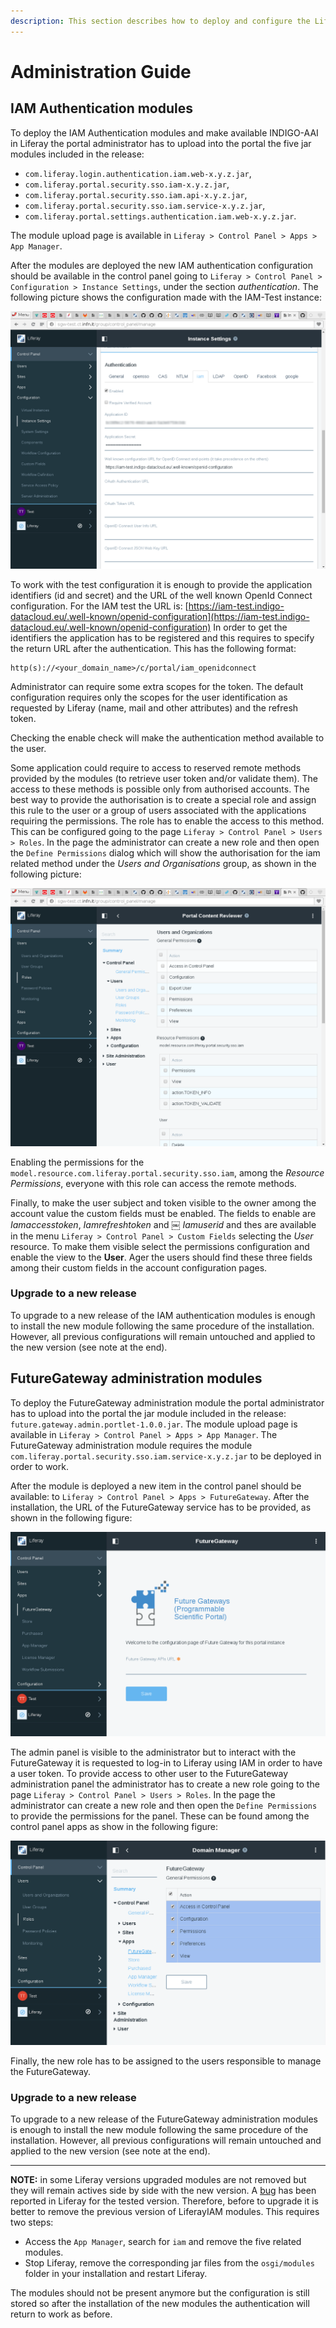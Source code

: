 ```yaml
---
description: This section describes how to deploy and configure the Liferay plugins for INDIGO-DataCloud services.
---
```


# Administration Guide

## IAM Authentication modules

To deploy the IAM Authentication modules and make available INDIGO-AAI in Liferay the portal administrator has to upload into the portal
the five jar modules included in the release:

- `com.liferay.login.authentication.iam.web-x.y.z.jar`,
- `com.liferay.portal.security.sso.iam-x.y.z.jar`,
- `com.liferay.portal.security.sso.iam.api-x.y.z.jar`,
- `com.liferay.portal.security.sso.iam.service-x.y.z.jar`,
- `com.liferay.portal.settings.authentication.iam.web-x.y.z.jar`.

The module upload page is available in `Liferay > Control Panel > Apps > App Manager`.

After the modules are deployed the new IAM authentication configuration should be available in the control panel going
to `Liferay > Control Panel > Configuration > Instance Settings`, under the section *authentication*. The following picture
shows the configuration made with the IAM-Test instance:

![IAM configuration](img/iamConf.png)

To work with the test configuration it is enough to provide the application identifiers (id and secret) and
the URL of the well known OpenId Connect configuration. For the IAM test the URL is:
[https://iam-test.indigo-datacloud.eu/.well-known/openid-configuration](https://iam-test.indigo-datacloud.eu/.well-known/openid-configuration)
In order to get the identifiers the application has to be registered and this requires to specify the return URL after the
authentication. This has the following format:

    http(s)://<your_domain_name>/c/portal/iam_openidconnect


Administrator can require some extra scopes for the token. The default configuration requires only the scopes for the user
identification as requested by Liferay (name, mail and other attributes) and the refresh token.

Checking the enable check will make the authentication method available to the user.

Some application could require to access to reserved remote methods provided by the modules (to retrieve user token and/or
validate them). The access to these methods is possible only from authorised accounts.
The best way to provide the authorisation is to create a special role and assign this rule to the user or a group of users
associated with the applications requiring the permissions. The role has to enable the access
to this method. This can be configured going to the page `Liferay > Control Panel > Users > Roles`. In the page the administrator
can create a new role and then open the `Define Permissions` dialog which will show the authorisation for the iam related method
under the *Users and Organisations* group, as shown in the following picture:

![IAM permissions](img/permissions.png)

Enabling the permissions for the `model.resource.com.liferay.portal.security.sso.iam`, among the *Resource Permissions*,
everyone with this role can access the remote methods.

Finally, to make the user subject and token visible to the owner among the account value the custom fields must be enabled. The fields
to enable are *Iamaccesstoken*, *Iamrefreshtoken* and ￼	*Iamuserid* and thes are available in the menu `Liferay > Control Panel > Custom Fields`
selecting the *User* resource. To make them visible select the permissions configuration and enable the view to the **User**. Ager the
users should find these three fields among their custom fields in the account configuration pages.


### Upgrade to a new release

To upgrade to a new release of the IAM authentication modules is enough to install the new module following the same procedure of the installation.
However, all previous configurations will remain untouched and applied to the new version (see note at the end).




## FutureGateway administration modules

To deploy the FutureGateway administration module the portal administrator has to upload into the portal
the jar module included in the release: `future.gateway.admin.portlet-1.0.0.jar`. The module upload page is
available in `Liferay > Control Panel > Apps > App Manager`. The FutureGateway administration module requires
the module `com.liferay.portal.security.sso.iam.service-x.y.z.jar` to be deployed in order to work.

After the module is deployed a new item in the control panel should be available:
to `Liferay > Control Panel > Apps > FutureGateway`. After the installation, the URL of the FutureGateway
service has to be provided, as shown in the following figure:

![FG configuration](img/FGNew.png)


The admin panel is visible to the administrator but to interact with the FutureGateway it is requested to log-in to Liferay
using IAM in order to have a user token. To provide access to other user to the FutureGateway administration panel the administrator
has to create a new role going to the page `Liferay > Control Panel > Users > Roles`. In the page the administrator
can create a new role and then open the `Define Permissions` to provide the permissions for the panel. These can be found among the
control panel apps as show in the following figure:

![FG permissions](img/FGpermissions.png)

Finally, the new role has to be assigned to the users responsible to manage the FutureGateway.


### Upgrade to a new release

To upgrade to a new release of the FutureGateway administration modules is enough to install the new module following the same procedure
of the installation.
However, all previous configurations will remain untouched and applied to the new version (see note at the end).


------------------------------

**NOTE:** in some Liferay versions upgraded modules are not removed but they will remain actives side by side with the new version.
A [bug](https://issues.liferay.com/browse/LPS-68275) has been reported in Liferay for the tested version. Therefore, before to
upgrade it is better to remove the previous version of LiferayIAM modules. This requires two steps:

* Access the `App Manager`, search for `iam` and remove the five related modules.
* Stop Liferay, remove the corresponding jar files from the `osgi/modules` folder in your installation and restart Liferay.

The modules should not be present anymore but the configuration is still stored so after the installation of the new modules the authentication
will return to work as before.


